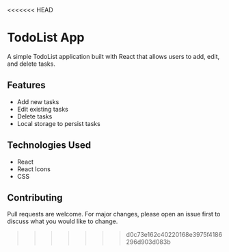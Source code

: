 <<<<<<< HEAD
# TodoList App

A simple TodoList application built with React that allows users to add, edit, and delete tasks.

## Features

- Add new tasks
- Edit existing tasks
- Delete tasks
- Local storage to persist tasks

## Technologies Used

- React
- React Icons
- CSS

## Contributing

Pull requests are welcome. For major changes, please open an issue first to discuss what you would like to change.

>>>>>>> d0c73e162c40220168e3975f4186296d903d083b
